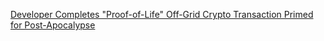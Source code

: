 [Developer Completes "Proof-of-Life" Off-Grid Crypto Transaction Primed for Post-Apocalypse](https://cointelegraph.com/news/developer-completes-proof-of-life-off-grid-crypto-transaction-primed-for-post-apocalypse)